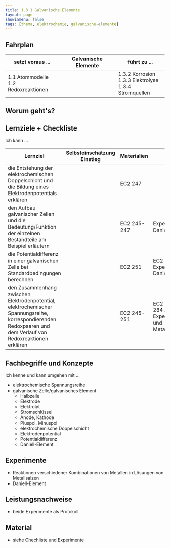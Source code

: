 ```yaml
---
title: 1.3.1 Galvanische Elemente
layout: page
showinmenu: false
tags: [thema, elektrochemie, galvanische-elemente]
---
```


## Fahrplan

| setzt voraus ... | Galvanische Elemente | führt zu ... |
| ---              | ---       | ---          |
| 1.1 Atommodelle<br />1.2 Redoxreaktionen |  |  1.3.2 Korrosion<br />1.3.3 Elektrolyse<br />1.3.4 Stromquellen |

## Worum geht's?

## Lernziele + Checkliste

Ich kann ...

| Lernziel | Selbsteinschätzung <br />Einstieg | Materialien | Übungen | Selbsteinschätzung <br />Ausstieg |
| ---   | ---      | ---         | ---     | ---      |
| die Entstehung der elektrochemischen Doppelschicht und die Bildung eines Elektrodenpotentials erklären | | EC2 247 | | |
| den Aufbau galvanischer Zellen und die Bedeutung/Funktion der einzelnen Bestandteile am Beispiel erläutern | | EC2 245-247 | Experiment Daniell-Element | |
| die Potentialdifferenz in einer galvanischen Zelle bei Standardbedingungen berechnen | | EC2 251 | EC2 251 A3, Experiment Daniell-Element | |
| den Zusammenhang zwischen Elektrodenpotential, elektrochemischer Spannungsreihe, korrespondierenden Redoxpaaren und dem Verlauf von Redoxreaktionen erklären | | EC2 245-251 | EC2 251 A2, EC2 284 A4+A5, Experiment Metalle und Metallsalzlösungen | |

## Fachbegriffe und Konzepte

Ich kenne und kann umgehen mit ...

- elektrochemische Spannungsreihe
- galvanische Zelle/galvanisches Element
	- Halbzelle
	- Elektrode
	- Elektrolyt
	- Stromschlüssel
	- Anode, Kathode
	- Pluspol, Minuspol
	- elektrochemische Doppelschicht
	- Elektrodenpotential
	- Potentialdifferenz
	- Daniell-Element

## Experimente

- Reaktionen verschiedener Kombinationen von Metallen in Lösungen von Metallsalzen
- Daniell-Element

## Leistungsnachweise

- beide Experimente als Protokoll

## Material

- siehe Chechliste und Experimente


    
